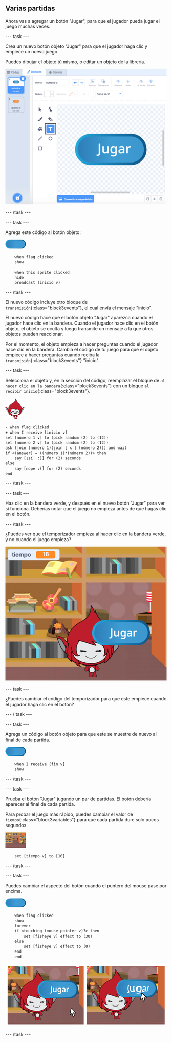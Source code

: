 ## Varias partidas

Ahora vas a agregar un botón "Jugar", para que el jugador pueda jugar el juego muchas veces.

--- task ---

Crea un nuevo botón objeto "Jugar" para que el jugador haga clic y empiece un nuevo juego.

Puedes dibujar el objeto tú mismo, o editar un objeto de la librería.

![Imagen del botón de jugar](images/brain-play.png)

--- /task ---

--- task ---

Agrega este código al botón objeto:

![Objeto del botón](images/button-sprite.png)

```blocks3
    when flag clicked
    show

    when this sprite clicked
    hide
    broadcast (inicio v)
```

--- /task ---

El nuevo código incluye otro bloque de `transmisión`{:class="block3events"}, el cual envía el mensaje "inicio".

El nuevo código hace que el botón objeto "Jugar" aparezca cuando el jugador hace clic en la bandera. Cuando el jugador hace clic en el botón objeto, el objeto se oculta y luego transmite un mensaje a la que otros objetos pueden reaccionar.

Por el momento, el objeto empieza a hacer preguntas cuando el jugador hace clic en la bandera. Cambia el código de tu juego para que el objeto empiece a hacer preguntas cuando reciba la `transmisión`{:class="block3events"} "inicio".

--- task ---

Selecciona el objeto y, en la sección del código, reemplazar el bloque de `al hacer clic en la bandera`{:class="block3events"} con un bloque `al recibir inicio`{:class="block3events"}.

![Objeto del personaje](images/giga-sprite.png)

```blocks3
- when flag clicked
+ when I receive [inicio v]
set [número 1 v] to (pick random (2) to (12))
set [número 2 v] to (pick random (2) to (12))
ask (join (número 1)(join [ x ] (número 2))) and wait
if <(answer) = ((número 1)*(número 2))> then
    say [¡sí! :)] for (2) seconds
else
    say [nope :(] for (2) seconds
end
```

--- /task ---

--- task ---

Haz clic en la bandera verde, y después en el nuevo botón "Jugar" para ver si funciona. Deberías notar que el juego no empieza antes de que hagas clic en el botón.

--- /task ---

¿Puedes ver que el temporizador empieza al hacer clic en la bandera verde, y no cuando el juego empieza?

![El cronómetro ha comenzado](images/brain-timer-bug.png)

--- task ---

¿Puedes cambiar el código del temporizador para que este empiece cuando el jugador haga clic en el botón?

--- / task ---

--- task ---

Agrega un código al botón objeto para que este se muestre de nuevo al final de cada partida.

![Objeto del botón](images/button-sprite.png)

```blocks3
    when I receive [fin v]
    show
```

--- /task ---

--- task ---

Prueba el botón "Jugar" jugando un par de partidas. El botón debería aparecer al final de cada partida.

Para probar el juego más rápido, puedes cambiar el valor de `tiempo`{:class="block3variables"} para que cada partida dure solo pocos segundos.

![Escenario](images/stage-sprite.png)

```blocks3
    set [tiempo v] to [10]
```

--- /task ---

--- task ---

Puedes cambiar el aspecto del botón cuando el puntero del mouse pase por encima.

![Botón](images/button-sprite.png)

```blocks3
    when flag clicked
    show
    forever
    if <touching (mouse-pointer v)?> then
        set [fisheye v] effect to (30)
    else
        set [fisheye v] effect to (0)
    end
    end
```

![captura de pantalla](images/brain-fisheye.png)

--- /task ---